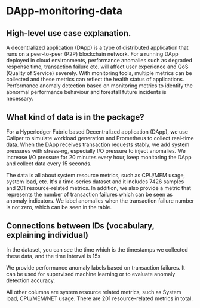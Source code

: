 # DApp-monitoring-data

## High-level use case explanation.

A decentralized application (DApp) is a type of distributed application that runs on a peer-to-peer (P2P) blockchain network. For a running DApp deployed in cloud environments, performance anomalies such as degraded response time, transaction failure etc. will affect user experience and QoS (Quality of Service) severely. With monitoring tools, multiple metrics can be collected and these metrics can reflect the health status of applications. Performance anomaly detection based on monitoring metrics to identify the abnormal performance behaviour and forestall future incidents is necessary. 

## What kind of data is in the package?  

For a Hyperledger Fabric based Decentralized application (DApp), we use Caliper to simulate workload generation and Prometheus to collect real-time data. When the DApp receives transaction requests stably, we add system pressures with stress-ng, especially I/O pressure to inject anomalies. We increase I/O pressure for 20 minutes every hour, keep monitoring the DApp and collect data every 15 seconds. 

The data is all about system resource metrics, such as CPU/MEM usage, system load, etc. It's a time-series dataset and it includes 7426 samples and 201 resource-related metrics. In addition, we also provide a metric that represents the number of transaction failures which can be seen as anomaly indicators. We label anomalies when the transaction failure number is not zero, which can be seen in the table. 

## Connections between IDs (vocabulary, explaining individual)

In the dataset, you can see the time which is the timestamps we collected these data, and the time interval is 15s. 

We provide performance anomaly labels based on transaction failures. It can be used for supervised machine learning or to evaluate anomaly detection accuracy. 

All other columns are system resource related metrics, such as System load, CPU/MEM/NET usage. There are 201 resource-related metrics in total. 

<!--
# Public datasets

Vichalana Anomaly Benchmark: https://github.com/Vichalana/vichalana-anomaly-benchmark.git
-->

